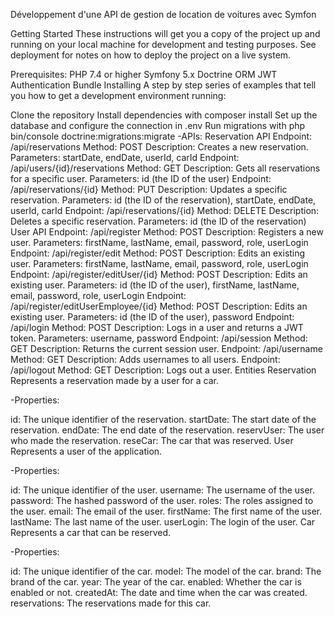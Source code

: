 Développement d'une API de gestion de location de voitures avec Symfon

Getting Started
These instructions will get you a copy of the project up and running on your local machine for development and testing purposes. See deployment for notes on how to deploy the project on a live system.

Prerequisites:
PHP 7.4 or higher
Symfony 5.x
Doctrine ORM
JWT Authentication Bundle
Installing
A step by step series of examples that tell you how to get a development environment running:

Clone the repository
Install dependencies with composer install
Set up the database and configure the connection in .env
Run migrations with php bin/console doctrine:migrations:migrate
-APIs:
Reservation API
Endpoint: /api/reservations
Method: POST
Description: Creates a new reservation.
Parameters: startDate, endDate, userId, carId
Endpoint: /api/users/{id}/reservations
Method: GET
Description: Gets all reservations for a specific user.
Parameters: id (the ID of the user)
Endpoint: /api/reservations/{id}
Method: PUT
Description: Updates a specific reservation.
Parameters: id (the ID of the reservation), startDate, endDate, userId, carId
Endpoint: /api/reservations/{id}
Method: DELETE
Description: Deletes a specific reservation.
Parameters: id (the ID of the reservation)
User API
Endpoint: /api/register
Method: POST
Description: Registers a new user.
Parameters: firstName, lastName, email, password, role, userLogin
Endpoint: /api/register/edit
Method: POST
Description: Edits an existing user.
Parameters: firstName, lastName, email, password, role, userLogin
Endpoint: /api/register/editUser/{id}
Method: POST
Description: Edits an existing user.
Parameters: id (the ID of the user), firstName, lastName, email, password, role, userLogin
Endpoint: /api/register/editUserEmployee/{id}
Method: POST
Description: Edits an existing user.
Parameters: id (the ID of the user), password
Endpoint: /api/login
Method: POST
Description: Logs in a user and returns a JWT token.
Parameters: username, password
Endpoint: /api/session
Method: GET
Description: Returns the current session user.
Endpoint: /api/username
Method: GET
Description: Adds usernames to all users.
Endpoint: /api/logout
Method: GET
Description: Logs out a user.
Entities
Reservation
Represents a reservation made by a user for a car.

-Properties:

id: The unique identifier of the reservation.
startDate: The start date of the reservation.
endDate: The end date of the reservation.
reservUser: The user who made the reservation.
reseCar: The car that was reserved.
User
Represents a user of the application.

-Properties:

id: The unique identifier of the user.
username: The username of the user.
password: The hashed password of the user.
roles: The roles assigned to the user.
email: The email of the user.
firstName: The first name of the user.
lastName: The last name of the user.
userLogin: The login of the user.
Car
Represents a car that can be reserved.

-Properties:

id: The unique identifier of the car.
model: The model of the car.
brand: The brand of the car.
year: The year of the car.
enabled: Whether the car is enabled or not.
createdAt: The date and time when the car was created.
reservations: The reservations made for this car.
